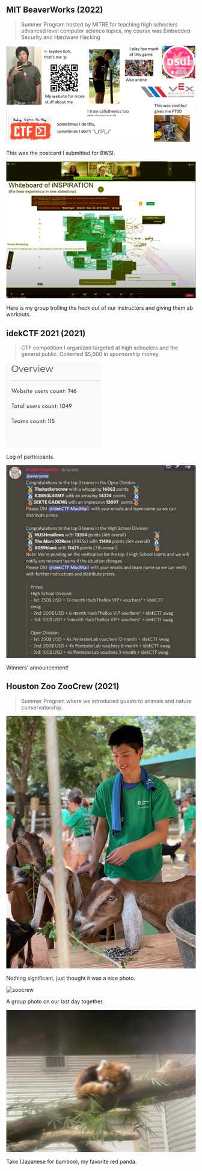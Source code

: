 ## MIT BeaverWorks (2022)

> Summer Program hosted by MITRE for teaching high schoolers advanced level computer science topics, my course was Embedded Security and Hardware Hacking

![the bwsi experience](/assets/bwsipic.png)

This was the postcard I submitted for BWSI.

![bwsi](/assets/bwsiexperience.png)

Here is my group trolling the heck out of our instructors and giving them ab workouts.

## idekCTF 2021 (2021)

> CTF competition I organized targeted at high schoolers and the general public. Collected $5,000 in sponsorship money.

![idekctf2021](/assets/idekctf2021.png)

Log of participants.

![idekctf2021win](/assets/idekctf2021win.png)

Winners' announcement!

## Houston Zoo ZooCrew (2021)

> Summer Program where we introduced guests to animals and nature conservatorship.

![zoo](/assets/zoo1.png)

Nothing significant, just thought it was a nice photo.

![zoocrew](/assets/zoo_crew1.png)

A group photo on our last day together.

![Take](/assets/take.png)

Take (Japanese for bamboo), my favorite red panda.
